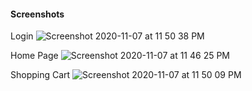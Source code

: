 

#### Screenshots

Login
![Screenshot 2020-11-07 at 11 50 38 PM](https://user-images.githubusercontent.com/71149670/98448709-18aea400-2154-11eb-894e-432505616103.png)


Home Page
![Screenshot 2020-11-07 at 11 46 25 PM](https://user-images.githubusercontent.com/71149670/98448650-90300380-2153-11eb-89ef-60b6ebb9ce85.png)


Shopping Cart
![Screenshot 2020-11-07 at 11 50 09 PM](https://user-images.githubusercontent.com/71149670/98448718-30862800-2154-11eb-987d-d1ab7c4d51c0.png)

